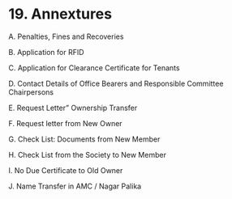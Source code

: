 # 19. Annextures

A.	Penalties, Fines and Recoveries

B.	Application for RFID

C.	Application for Clearance Certificate for Tenants

D.	Contact Details of Office Bearers and Responsible Committee Chairpersons

E.	Request Letter” Ownership Transfer

F.	Request letter from New Owner

G.	Check List: Documents from New Member

H.	Check List from the Society to New Member

I.	No Due Certificate to Old Owner

J.	Name Transfer in AMC / Nagar Palika
